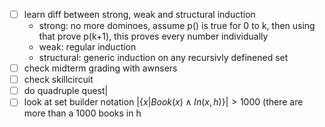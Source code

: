 - [ ] learn diff between strong, weak and structural induction
   - strong: no more dominoes, assume p() is true for 0 to k, then using that prove p(k+1), this proves every number individually
   - weak: regular induction 
   - structural: generic induction on any recursivly definened set
- [ ] check midterm grading with awnsers
- [ ] check skillcircuit
- [ ] do quadruple quest|
- [ ] look at set builder notation $|\{x | Book(x) \land In(x,h)\}| > 1000$ (there are more than a 1000 books in h
